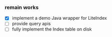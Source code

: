 ### remain works

- [X] implement a demo Java wrapper for LiteIndex
- [ ] provide query apis
- [ ] fully implement the Index table on disk
